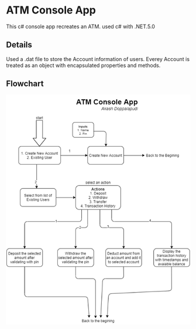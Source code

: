# ATM Console App

This c# console app recreates an ATM.
used c# with .NET.5.0

## Details

Used a .dat file to store the Account information of users.
Everey Account is treated as an object with encapsulated properties and methods.

## Flowchart

![Flowchart](/ATM_Console_App.drawio.png?raw=true 'Flowchart')
